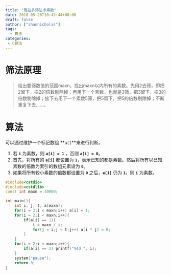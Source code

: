 ```yaml
---
title: "厄拉多筛法求素数"
date: 2018-05-26T10:43:44+08:00
draft: false
author: ["zhannicholas"]
tags:
  - 算法
categories: 
 - C算法
---
```


# 筛法原理

>给出要筛数值的范围maxn，找出maxn以内所有的素数。先用2去筛，即把2留下，把2的倍数剔除掉；再用下一个素数，也就是3筛，把3留下，把3的倍数剔除掉；接下去用下一个素数5筛，把5留下，把5的倍数剔除掉；不断重复下去......。

# 算法

可以通过维护一个标记数组 **`a[]`**来进行判断。

1. 若 **`i`** 为素数，则 **`a[i] = 1`** ，否则 **`a[i] = 0`**。
2. 首先，将所有的 **`a[i]`** 都设置为 **`1`**，表示已知的都是素数。然后将所有以已知素数的倍数为索引的数组元素设为 **`0`**。
3. 如果将所有较小素数的倍数都设置为 **`0`** 之后，**`a[i]`** 仍为 **`1`**，则 **`i`** 为素数。

```C++
#include<cstdio>
#include<cstdlib>
const int maxn = 10000;

int main(){
    int i, j, t, a[maxn];
    for(i = 2;i < maxn;i++) a[i] = 1;
    for(i = 2;i < maxn;i++){
        if(a[i] == 1){
            t = maxn / i;
            for(j = i;j < t;j++) a[i * j] = 0;
        }
    }
    for(i = 2;i < maxn;i++){
        if(a[i] == 1) printf("%4d ", i); 
    }
    system("pause");
    return 0;
}
```
